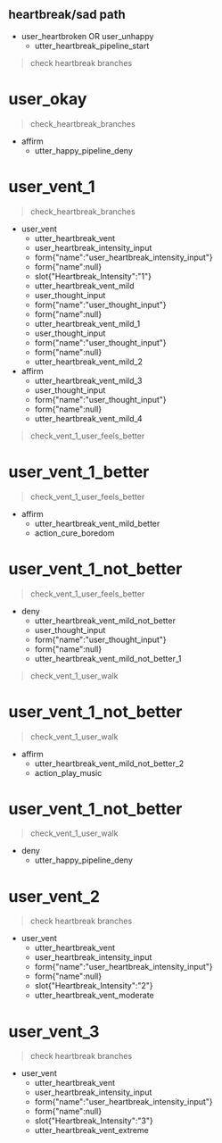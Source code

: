 ## heartbreak/sad path
* user_heartbroken OR user_unhappy
    - utter_heartbreak_pipeline_start
> check heartbreak branches

# user_okay
> check_heartbreak_branches
* affirm
    - utter_happy_pipeline_deny

# user_vent_1
> check_heartbreak_branches
* user_vent
    - utter_heartbreak_vent
    - user_heartbreak_intensity_input
    - form{"name":"user_heartbreak_intensity_input"}  
    - form{"name":null}
    - slot{"Heartbreak_Intensity":"1"}
    - utter_heartbreak_vent_mild
    - user_thought_input
    - form{"name":"user_thought_input"}
    - form{"name":null}
    - utter_heartbreak_vent_mild_1
    - user_thought_input
    - form{"name":"user_thought_input"}
    - form{"name":null}
    - utter_heartbreak_vent_mild_2
* affirm
    - utter_heartbreak_vent_mild_3
    - user_thought_input
    - form{"name":"user_thought_input"}
    - form{"name":null}
    - utter_heartbreak_vent_mild_4
> check_vent_1_user_feels_better

# user_vent_1_better
> check_vent_1_user_feels_better
* affirm
  - utter_heartbreak_vent_mild_better
  - action_cure_boredom



# user_vent_1_not_better
> check_vent_1_user_feels_better
* deny
  - utter_heartbreak_vent_mild_not_better
  - user_thought_input
  - form{"name":"user_thought_input"}
  - form{"name":null}
  - utter_heartbreak_vent_mild_not_better_1
> check_vent_1_user_walk 

# user_vent_1_not_better
> check_vent_1_user_walk
* affirm
  - utter_heartbreak_vent_mild_not_better_2
  - action_play_music

# user_vent_1_not_better
> check_vent_1_user_walk
* deny
  - utter_happy_pipeline_deny


# user_vent_2
> check heartbreak branches
* user_vent
    - utter_heartbreak_vent
    - user_heartbreak_intensity_input
    - form{"name":"user_heartbreak_intensity_input"}  
    - form{"name":null}
    - slot{"Heartbreak_Intensity":"2"}
    - utter_heartbreak_vent_moderate
    
    
# user_vent_3
> check heartbreak branches
* user_vent
    - utter_heartbreak_vent
    - user_heartbreak_intensity_input
    - form{"name":"user_heartbreak_intensity_input"}  
    - form{"name":null}
    - slot{"Heartbreak_Intensity":"3"}
    - utter_heartbreak_vent_extreme
    